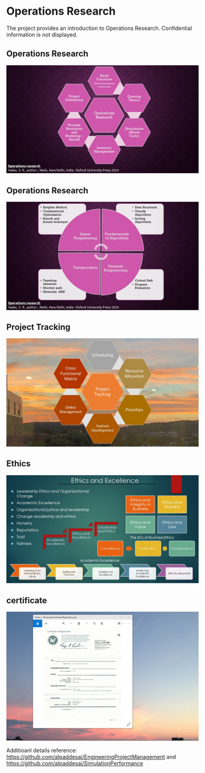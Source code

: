 # Operations Research

The project provides an introduction to Operations Research. Confidential information is not displayed.

## Operations Research
![image](OperationsResearchI.jpg)

## Operations Research
![image](OperationsResearchII.jpg)

## Project Tracking 
![image](ProjectTracking.jpg)

## Ethics
![image](Ethics.jpg)

## certificate
![image](USCopyrightCertificate.png)

Additioanl details reference:  https://github.com/alpaddesai/EngineeringProjectManagement and https://github.com/alpaddesai/SimulationPerformance
